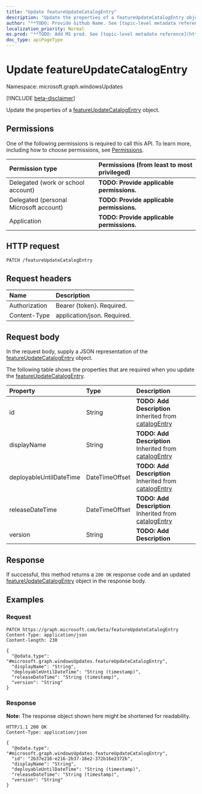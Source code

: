 ```yaml
---
title: "Update featureUpdateCatalogEntry"
description: "Update the properties of a featureUpdateCatalogEntry object."
author: "**TODO: Provide Github Name. See [topic-level metadata reference](https://msgo.azurewebsites.net/add/document/guidelines/metadata.html#topic-level-metadata)**"
localization_priority: Normal
ms.prod: "**TODO: Add MS prod. See [topic-level metadata reference](https://msgo.azurewebsites.net/add/document/guidelines/metadata.html#topic-level-metadata)**"
doc_type: apiPageType
---
```


# Update featureUpdateCatalogEntry
Namespace: microsoft.graph.windowsUpdates

[!INCLUDE [beta-disclaimer](../../includes/beta-disclaimer.md)]

Update the properties of a [featureUpdateCatalogEntry](../resources/windowsupdates-featureupdatecatalogentry.md) object.

## Permissions
One of the following permissions is required to call this API. To learn more, including how to choose permissions, see [Permissions](/graph/permissions-reference).

|Permission type|Permissions (from least to most privileged)|
|:---|:---|
|Delegated (work or school account)|**TODO: Provide applicable permissions.**|
|Delegated (personal Microsoft account)|**TODO: Provide applicable permissions.**|
|Application|**TODO: Provide applicable permissions.**|

## HTTP request

<!-- {
  "blockType": "ignored"
}
-->
``` http
PATCH /featureUpdateCatalogEntry
```

## Request headers
|Name|Description|
|:---|:---|
|Authorization|Bearer {token}. Required.|
|Content-Type|application/json. Required.|

## Request body
In the request body, supply a JSON representation of the [featureUpdateCatalogEntry](../resources/windowsupdates-featureupdatecatalogentry.md) object.

The following table shows the properties that are required when you update the [featureUpdateCatalogEntry](../resources/windowsupdates-featureupdatecatalogentry.md).

|Property|Type|Description|
|:---|:---|:---|
|id|String|**TODO: Add Description** Inherited from [catalogEntry](../resources/windowsupdates-catalogentry.md)|
|displayName|String|**TODO: Add Description** Inherited from [catalogEntry](../resources/windowsupdates-catalogentry.md)|
|deployableUntilDateTime|DateTimeOffset|**TODO: Add Description** Inherited from [catalogEntry](../resources/windowsupdates-catalogentry.md)|
|releaseDateTime|DateTimeOffset|**TODO: Add Description** Inherited from [catalogEntry](../resources/windowsupdates-catalogentry.md)|
|version|String|**TODO: Add Description**|



## Response

If successful, this method returns a `200 OK` response code and an updated [featureUpdateCatalogEntry](../resources/windowsupdates-featureupdatecatalogentry.md) object in the response body.

## Examples

### Request
<!-- {
  "blockType": "request",
  "name": "update_featureupdatecatalogentry"
}
-->
``` http
PATCH https://graph.microsoft.com/beta/featureUpdateCatalogEntry
Content-Type: application/json
Content-length: 230

{
  "@odata.type": "#microsoft.graph.windowsUpdates.featureUpdateCatalogEntry",
  "displayName": "String",
  "deployableUntilDateTime": "String (timestamp)",
  "releaseDateTime": "String (timestamp)",
  "version": "String"
}
```


### Response
**Note:** The response object shown here might be shortened for readability.
<!-- {
  "blockType": "response",
  "truncated": true
}
-->
``` http
HTTP/1.1 200 OK
Content-Type: application/json

{
  "@odata.type": "#microsoft.graph.windowsUpdates.featureUpdateCatalogEntry",
  "id": "2b37e216-e216-2b37-16e2-372b16e2372b",
  "displayName": "String",
  "deployableUntilDateTime": "String (timestamp)",
  "releaseDateTime": "String (timestamp)",
  "version": "String"
}
```

